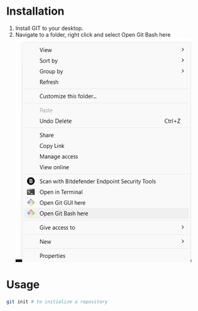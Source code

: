 # Installation
1. Install GIT to your desktop.
2. Navigate to a folder, right click and select Open Git Bash here
   ![alt text](image.png)


# Usage

```bash
git init # to initialize a repository
```
